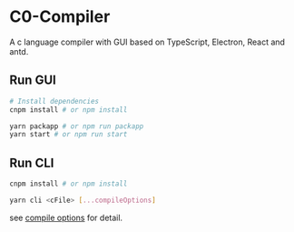 # C0-Compiler

A c language compiler with GUI based on TypeScript, Electron, React and antd.

## Run GUI

```sh
# Install dependencies
cnpm install # or npm install

yarn packapp # or npm run packapp
yarn start # or npm run start
```

## Run CLI

```sh {.line-numbers}
cnpm install # or npm install

yarn cli <cFile> [...compileOptions]
```

see [compile options](./src/c0/README.md) for detail.
